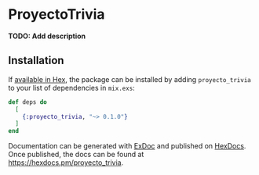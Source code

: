 # ProyectoTrivia

**TODO: Add description**

## Installation

If [available in Hex](https://hex.pm/docs/publish), the package can be installed
by adding `proyecto_trivia` to your list of dependencies in `mix.exs`:

```elixir
def deps do
  [
    {:proyecto_trivia, "~> 0.1.0"}
  ]
end
```

Documentation can be generated with [ExDoc](https://github.com/elixir-lang/ex_doc)
and published on [HexDocs](https://hexdocs.pm). Once published, the docs can
be found at <https://hexdocs.pm/proyecto_trivia>.

